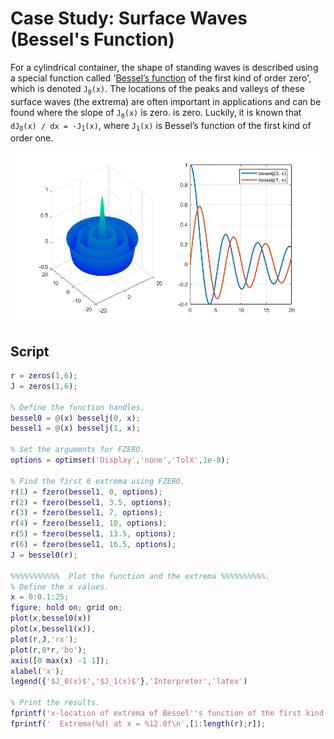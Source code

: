 # Case Study: Surface Waves (Bessel's Function)

For a cylindrical container, the shape of standing waves is described using a special function called '[Bessel’s function](https://en.wikipedia.org/wiki/Bessel_function) of the first kind of order zero', which is denoted `J`<sub>`0`</sub>`(x)`. The locations of the peaks and valleys of these surface waves (the extrema) are often important in applications and can be found where the slope of `J`<sub>`0`</sub>`(x)` is zero.  is zero.  Luckily, it is known that `dJ`<sub>`0`</sub>`(x) / dx = -J`<sub>`1`</sub>`(x)`, where `J`<sub>`1`</sub>`(x)` is Bessel’s function of the first kind of order one.

![bessel](../images/bessel.png)

## Script

```matlab
r = zeros(1,6);
J = zeros(1,6);

% Define the function handles.
bessel0 = @(x) besselj(0, x);
bessel1 = @(x) besselj(1, x);

% Set the arguments for FZERO.
options = optimset('Display','none','TolX',1e-8);

% Find the first 6 extrema using FZERO.
r(1) = fzero(bessel1, 0, options);
r(2) = fzero(bessel1, 3.5, options);
r(3) = fzero(bessel1, 7, options);
r(4) = fzero(bessel1, 10, options);
r(5) = fzero(bessel1, 13.5, options);
r(6) = fzero(bessel1, 16.5, options);
J = bessel0(r);

%%%%%%%%%%%  Plot the function and the extrema %%%%%%%%%%.
% Define the x values.
x = 0:0.1:25;
figure; hold on; grid on;
plot(x,bessel0(x))
plot(x,bessel1(x)),
plot(r,J,'rx');
plot(r,0*r,'bo');
axis([0 max(x) -1 1]);
xlabel('x');
legend({'$J_0(x)$','$J_1(x)$'},'Interpreter','latex')

% Print the results.
fprintf('x-location of extrema of Bessel''s function of the first kind of order zero:\n');
fprintf('  Extrema(%d) at x = %12.8f\n',[1:length(r);r]);

```